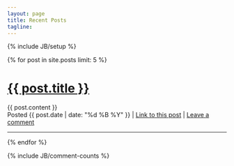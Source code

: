```yaml
---
layout: page
title: Recent Posts
tagline:
---
```

{% include JB/setup %}

{% for post in site.posts limit: 5 %}
  <div class="post">
    <h1><a href="{{ post.url }}">{{ post.title }}</a></h1>
    {{ post.content }}
    <div class="post_footer">
      Posted {{ post.date | date: "%d %B %Y" }} | <a href="{{ post.url }}">Link to this post</a> | <a href="{{ site.production_url }}{{ post.url }}/#disqus_thread">Leave a comment</a>
    </div>
  </div>  
  <hr />
{% endfor %}

{% include JB/comment-counts %}
